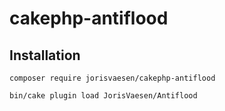 # cakephp-antiflood
## Installation
```angular2html
composer require jorisvaesen/cakephp-antiflood

bin/cake plugin load JorisVaesen/Antiflood 
```
```
